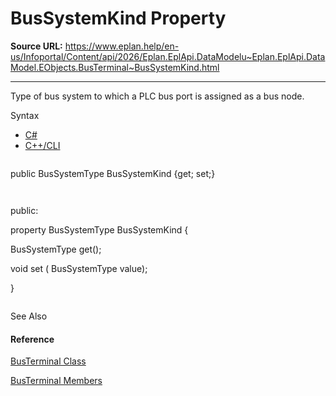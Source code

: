 # BusSystemKind Property

**Source URL:** https://www.eplan.help/en-us/Infoportal/Content/api/2026/Eplan.EplApi.DataModelu~Eplan.EplApi.DataModel.EObjects.BusTerminal~BusSystemKind.html

---

Type of bus system to which a PLC bus port is assigned as a bus node.

Syntax

- [C#](#i-syntax-CS)
- [C++/CLI](#i-syntax-CPP2005)

```
```
public BusSystemType BusSystemKind {get; set;}
```
```

```
```
public:
property BusSystemType BusSystemKind {
   BusSystemType get();
   void set (    BusSystemType value);
}
```
```



See Also

#### Reference

[BusTerminal Class](Eplan.EplApi.DataModelu~Eplan.EplApi.DataModel.EObjects.BusTerminal.html)
  
[BusTerminal Members](Eplan.EplApi.DataModelu~Eplan.EplApi.DataModel.EObjects.BusTerminal_members.html)